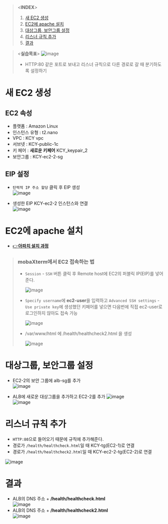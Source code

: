 > \<**INDEX**>
> 1. [새 EC2 생성](#새-EC2-생성)
> 2. [EC2에 apache 설치](#EC2에-apache-설치)
> 3. [대상그룹, 보안그룹 설정](#대상그룹-보안그룹-설정)
> 4. [리스너 규칙 추가](#리스너-규칙-추가)
> 5. [결과](#결과)

> \<**실습목표**>
> ![image](https://user-images.githubusercontent.com/79209568/169736816-448984bd-7bf1-42a8-b31f-b7f9b63fec8a.png)
> - HTTP:80 같은 포트로 보내고 리스너 규칙으로 다른 경로로 갈 때 분기하도록 설정하기 

# 새 EC2 생성
## EC2 속성
- 플랫폼 : Amazon Linux
- 인스턴스 유형 : t2.nano
- VPC : KCY vpc
- 서브넷 : KCY-public-1c
- 키 페어 : **새로운 키페어** KCY_keypair_2
- 보안그룹 : KCY-ec2-2-sg

## EIP 설정
- `탄력적 IP 주소 할당` 클릭 후 EIP 생성  
  ![image](https://user-images.githubusercontent.com/79209568/169728935-d422ba17-d1fa-4957-b2b2-dcb8a00a1300.png)

- 생성한 EIP KCY-ec2-2 인스턴스와 연결  
  ![image](https://user-images.githubusercontent.com/79209568/169728918-49b1379d-36db-4777-a27b-b3adc07bc8cf.png)

# EC2에 apache 설치
- [👉**아파치 설치 과정**](https://github.com/Clary0122/AWS/blob/main/%EC%8B%A4%EC%8A%B5%20-%20EC2%20%EB%B6%80%ED%95%98%ED%85%8C%EC%8A%A4%ED%8A%B8.md#ec2-%EC%84%9C%EB%B2%84%EC%97%90-apache-%EC%84%A4%EC%B9%98)

> ### mobaXterm에서 EC2 접속하는 법
> - `Session` - `SSH` 버튼 클릭 후 Remote host에 EC2의 퍼블릭 IP(EIP)를 넣어 준다.  
>   
>   ![image](https://user-images.githubusercontent.com/79209568/169729861-2a7a05a7-8540-4225-942d-efc88a1a93c6.png)
> - `Specify username`에 **ec2-user**을 입력하고 `Advanced SSH settings` - `Use private key`에 생성했던 키페어를 넣으면 다음번에 직접 ec2-user로 로그인하지 않아도 접속 가능  
>   
>   ![image](https://user-images.githubusercontent.com/79209568/169730332-42c29165-4cf8-460b-a86b-64a9ba3cb11b.png)
> - /var/www/html 에 /health/healthcheck2.html 을 생성
>   
>   ![image](https://user-images.githubusercontent.com/79209568/169733526-becb08e3-399f-44c1-b037-849dec22b93f.png)

# 대상그룹, 보안그룹 설정
- EC2-2의 보안 그룹에 alb-sg를 추가  
  ![image](https://user-images.githubusercontent.com/79209568/169731382-143b2db1-efb0-4213-8f1d-b107da5fbedf.png)

- ALB에 새로운 대상그룹을 추가하고 EC2-2를 추가
  ![image](https://user-images.githubusercontent.com/79209568/169733571-c12c398d-d549-4784-9ff9-59c6f5696a9a.png)  
  ![image](https://user-images.githubusercontent.com/79209568/169733589-9fba29c8-14c8-44d2-9559-81f3dfb49863.png)

# 리스너 규칙 추가
- `HTTP:80`으로 들어오기 때문에 규칙에 추가해준다.
- 경로가 `/health/healthcheck.html`일 때 KCY-tg(EC2-1)로 연결
- 경로가 `/health/healthcheck2.html`일 때 KCY-ec2-2-tg(EC2-2)로 연결

![image](https://user-images.githubusercontent.com/79209568/169734142-75b86b49-1caa-463e-9015-b8a32b11f451.png)

# 결과
- ALB의 DNS 주소 + **/health/healthcheck.html**  
  ![image](https://user-images.githubusercontent.com/79209568/169734405-8ab49ec4-0512-47eb-ab25-bf265fb0ea06.png)
- ALB의 DNS 주소 + **/health/healthcheck2.html**  
  ![image](https://user-images.githubusercontent.com/79209568/169734484-0ed564fe-9d81-4d20-b74c-6736db8cd727.png)


